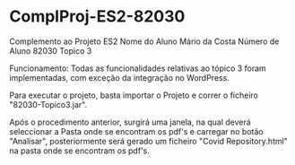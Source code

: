 # ComplProj-ES2-82030
Complemento ao Projeto ES2 
Nome do Aluno Mário da Costa
Número de Aluno 82030 
Topico 3

Funcionamento:
Todas as funcionalidades relativas ao tópico 3 foram implementadas, com exceção da integração no WordPress.

Para executar o projeto, basta importar o Projeto e correr o ficheiro "82030-Topico3.jar".

Após o procedimento anterior, surgirá uma janela, na qual deverá seleccionar a Pasta onde se encontram os pdf's e carregar no botão "Analisar", 
posteriormente será gerado um ficheiro "Covid Repository.html" na pasta onde se encontram os pdf's.
